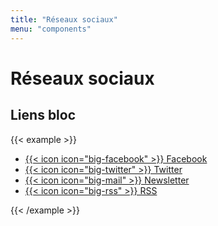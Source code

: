 ```yaml
---
title: "Réseaux sociaux"
menu: "components"
---
```


# Réseaux sociaux

## Liens bloc

{{< example >}}
<div class="footer">
    <ul class="columns-list columns-list--follow">
        <li>
            <a class="social-link" href="https://www.facebook.com/ParisWeb">
                {{< icon icon="big-facebook" >}}
                Facebook
            </a>
        </li>
        <li>
            <a class="social-link" href="https://twitter.com/parisweb">
                {{< icon icon="big-twitter" >}}
                Twitter
            </a>
        </li>
        <li>
            <a class="social-link" href="https://www.paris-web.fr/abonnement.php">
                {{< icon icon="big-mail" >}}
                Newsletter
            </a>
        </li>
        <li>
            <a class="social-link" href="https://www.paris-web.fr/atom.xml">
                {{< icon icon="big-rss" >}}
                RSS
            </a>
        </li>
    </ul>
</div>
{{< /example >}}